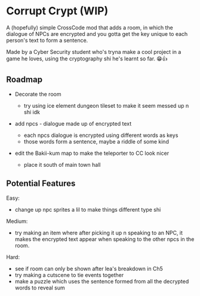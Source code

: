 
# Corrupt Crypt (WIP)

A (hopefully) simple CrossCode mod that adds a room, in which the dialogue of NPCs are encrypted and you gotta get the key unique to each person's text to form a sentence.

Made by a Cyber Security student who's tryna make a cool project in a game he loves, using the cryptography shi he's learnt so far. 😁👍


## Roadmap

- Decorate the room

    - try using ice element dungeon tileset to make it seem messed up n shi idk

- add npcs - dialogue made up of encrypted text

    - each npcs dialogue is encrypted using different words as keys
    - those words form a sentence, maybe a riddle of some kind

- edit the Bakii-kum map to make the teleporter to CC look nicer

    - place it south of main town hall

## Potential Features

Easy:

- change up npc sprites a lil to make things different type shi

Medium:

- try making an item where after picking it up n speaking to an NPC, it makes the encrypted text appear when speaking to the other npcs in the room.

Hard:

- see if room can only be shown after lea's breakdown in Ch5
- try making a cutscene to tie events together
- make a puzzle which uses the sentence formed from all the decrypted words to reveal sum
